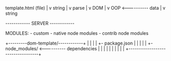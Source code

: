 


template.html (file)
  |
  v
 string
  |
  v
 parse
  |
  v
 DOM
  |
  v
 OOP <---------- data
  |
  v
 string

 ------------ SERVER ------------














 MODULES:
    - custom
    - native node modules
    - contrib node modules














+---------dom-template/------------+
|          |                       |
|          +- package.json         |
|          |                       |
|          +- node_modules/ <---------- dependencies
|                                  |
|                                  |
|                                  |
|                                  |
|                                  |
+----------------------------------+